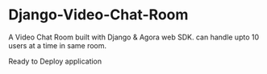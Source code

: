 # Django-Video-Chat-Room

A Video Chat Room built with Django & Agora web SDK.
can handle upto 10 users at a time in same room.

Ready to Deploy application 
